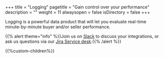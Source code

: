 +++
title = "Logging"
pagetitle = "Gain control over your performance"
description = ""
weight = 11
alwaysopen = false
isDirectory = false
+++

Logging is a powerful data product that will let you evaluate real-time minute-by-minute buyer and/or seller performance.

{{% alert theme="info" %}}Join us on [Slack](https://slack.travelgatex.com/) to discuss your integrations, or ask us questions via our [Jira Service desk](https://xmltravelgate.atlassian.net/servicedesk/customer/portal/7).{{% /alert %}}


{{%custom-children%}}
